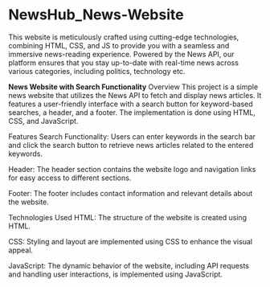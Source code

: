 # NewsHub_News-Website
This website is meticulously crafted using cutting-edge technologies, combining HTML, CSS, and JS to provide you with a seamless and immersive news-reading experience.
Powered by the News API, our platform ensures that you stay up-to-date with real-time news across various categories, including politics, technology etc.

**News Website with Search Functionality**
Overview
This project is a simple news website that utilizes the News API to fetch and display news articles. It features a user-friendly interface with a search button for keyword-based searches, a header, and a footer. The implementation is done using HTML, CSS, and JavaScript.

Features
Search Functionality: Users can enter keywords in the search bar and click the search button to retrieve news articles related to the entered keywords.

Header: The header section contains the website logo and navigation links for easy access to different sections.

Footer: The footer includes contact information and relevant details about the website.

Technologies Used
HTML: The structure of the website is created using HTML.

CSS: Styling and layout are implemented using CSS to enhance the visual appeal.

JavaScript: The dynamic behavior of the website, including API requests and handling user interactions, is implemented using JavaScript.
